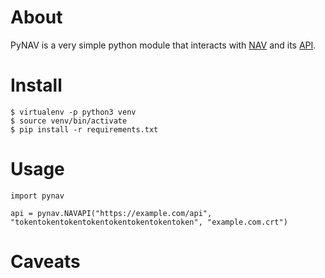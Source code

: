 # About

PyNAV is a very simple python module that interacts with [NAV](https://nav.uninett.no/) and its [API](https://nav.uninett.no/doc/latest/howto/using_the_api.html).

# Install

	$ virtualenv -p python3 venv
	$ source venv/bin/activate
	$ pip install -r requirements.txt

# Usage

	import pynav

	api = pynav.NAVAPI("https://example.com/api", "tokentokentokentokentokentokentokentoken", "example.com.crt")

# Caveats

